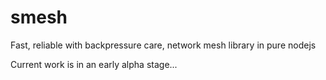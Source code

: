 # smesh
Fast, reliable with backpressure care, network mesh library in pure nodejs

Current work is in an early alpha stage...
